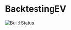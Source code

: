 # BacktestingEV

[![Build Status](https://github.com/AMauro130/BacktestingEV.jl/actions/workflows/CI.yml/badge.svg?branch=master)](https://github.com/AMauro130/BacktestingEV.jl/actions/workflows/CI.yml?query=branch%3Amaster)
